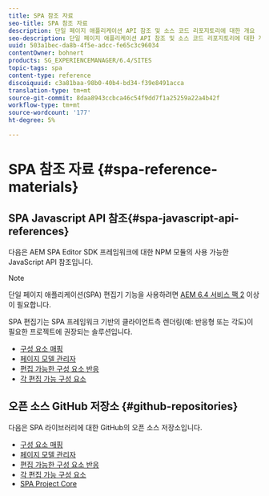 ```yaml
---
title: SPA 참조 자료
seo-title: SPA 참조 자료
description: 단일 페이지 애플리케이션 API 참조 및 소스 코드 리포지토리에 대한 개요
seo-description: 단일 페이지 애플리케이션 API 참조 및 소스 코드 리포지토리에 대한 개요
uuid: 503a1bec-da8b-4f5e-adcc-fe65c3c96034
contentOwner: bohnert
products: SG_EXPERIENCEMANAGER/6.4/SITES
topic-tags: spa
content-type: reference
discoiquuid: c3a81baa-98b0-40b4-bd34-f39e8491acca
translation-type: tm+mt
source-git-commit: 8daa8943ccbca46c54f9dd7f1a25259a22a4b42f
workflow-type: tm+mt
source-wordcount: '177'
ht-degree: 5%

---
```



# SPA 참조 자료 {#spa-reference-materials}

## SPA Javascript API 참조{#spa-javascript-api-references}

다음은 AEM SPA Editor SDK 프레임워크에 대한 NPM 모듈의 사용 가능한 JavaScript API 참조입니다.

>[!NOTE]
>단일 페이지 애플리케이션(SPA) 편집기 기능을 사용하려면 [AEM 6.4 서비스 팩 2](https://helpx.adobe.com/experience-manager/6-4/release-notes/sp-release-notes.html) 이상이 필요합니다.
>
>SPA 편집기는 SPA 프레임워크 기반의 클라이언트측 렌더링(예: 반응형 또는 각도)이 필요한 프로젝트에 권장되는 솔루션입니다.

* [구성 요소 매핑](https://www.npmjs.com/package/@adobe/aem-spa-component-mapping)
* [페이지 모델 관리자](https://www.npmjs.com/package/@adobe/aem-spa-page-model-manager)
* [편집 가능한 구성 요소 반응](https://www.npmjs.com/package/@adobe/aem-react-editable-components)
* [각 편집 가능 구성 요소](https://www.npmjs.com/package/@adobe/aem-angular-editable-components)

## 오픈 소스 GitHub 저장소 {#github-repositories}

다음은 SPA 라이브러리에 대한 GitHub의 오픈 소스 저장소입니다.

* [구성 요소 매핑](https://github.com/adobe/aem-spa-component-mapping)
* [페이지 모델 관리자](https://github.com/adobe/aem-spa-page-model-manager)
* [편집 가능한 구성 요소 반응](https://github.com/adobe/aem-react-editable-components)
* [각 편집 가능 구성 요소](https://github.com/adobe/aem-angular-editable-components)
* [SPA Project Core](https://github.com/adobe/aem-spa-project-core)
